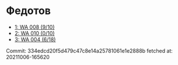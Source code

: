 # Федотов
- [1: WA 008 (9/10)](1.md)
- [2: WA 010 (0/10)](2.md)
- [3: WA 004 (6/18)](3.md)

Commit: 334edcd20f5d479c47c8e14a25781061e1e2888b
 fetched at: 20211006-165620
